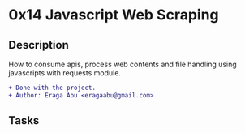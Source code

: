 # 0x14 Javascript Web Scraping

## Description
How to consume apis, process web contents and file handling using javascripts
with requests module.

```diff
+ Done with the project.
+ Author: Eraga Abu <eragaabu@gmail.com>
```

## Tasks
